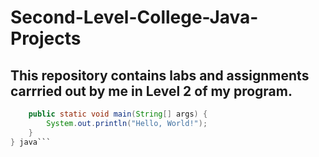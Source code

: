# Second-Level-College-Java-Projects
## This repository contains labs and assignments carrried out by me in Level 2 of my program.
```java public class HelloWorld {
    public static void main(String[] args) {
        System.out.println("Hello, World!");
    }
} java```
